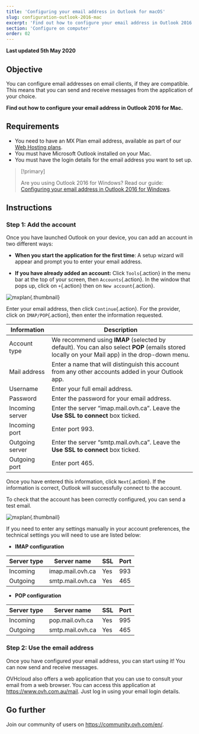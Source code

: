 ```yaml
---
title: 'Configuring your email address in Outlook for macOS'
slug: configuration-outlook-2016-mac
excerpt: 'Find out how to configure your email address in Outlook 2016 for macOS'
section: 'Configure on computer'
order: 02
---
```


**Last updated 5th May 2020**

## Objective

You can configure email addresses on email clients, if they are compatible. This means that you can send and receive messages from the application of your choice.

**Find out how to configure your email address in Outlook 2016 for Mac.**

## Requirements

- You need to have an MX Plan email address, available as part of our [Web Hosting plans](https://www.ovh.com.au/web-hosting/).
- You must have Microsoft Outlook installed on your Mac.
- You must have the login details for the email address you want to set up.

> [!primary]
>
> Are you using Outlook 2016 for Windows? Read our guide: [Configuring your email address in Outlook 2016 for Windows](../configuration-outlook-2016/).
>

## Instructions

### Step 1: Add the account

Once you have launched Outlook on your device, you can add an account in two different ways:

- **When you start the application for the first time**: A setup wizard will appear and prompt you to enter your email address.

- **If you have already added an account:** Click `Tools`{.action} in the menu bar at the top of your screen, then `Accounts`{.action}. In the window that pops up, click on `+`{.action} then on `New account`{.action}.

![mxplan](images/configuration-outlook-2016-mac-step1.png){.thumbnail}

Enter your email address, then click `Continue`{.action}. For the provider, click on `IMAP/POP`{.action}, then enter the information requested.

|Information|Description|
|---|---|
|Account type|We recommend using **IMAP** (selected by default). You can also select **POP** (emails stored locally on your Mail app) in the drop-down menu.|
|Mail address|Enter a name that will distinguish this account from any other accounts added in your Outlook app.|
|Username|Enter your full email address.|
|Password|Enter the password for your email address.|
|Incoming server|Enter the server “imap.mail.ovh.ca”. Leave the **Use SSL to connect** box ticked.|
|Incoming port|Enter port 993.|
|Outgoing server|Enter the server “smtp.mail.ovh.ca”. Leave the **Use SSL to connect** box ticked.|
|Outgoing port|Enter port 465.|

Once you have entered this information, click `Next`{.action}. If the information is correct, Outlook will successfully connect to the account.

To check that the account has been correctly configured, you can send a test email.

![mxplan](images/configuration-outlook-2016-mac-step2.png){.thumbnail}

If you need to enter any settings manually in your account preferences, the technical settings you will need to use are listed below:

- **IMAP configuration**

|Server type|Server name|SSL|Port|
|---|---|---|---|
|Incoming|imap.mail.ovh.ca|Yes|993|
|Outgoing|smtp.mail.ovh.ca|Yes|465|

- **POP configuration**

|Server type|Server name|SSL|Port|
|---|---|---|---|
|Incoming|pop.mail.ovh.ca|Yes|995|
|Outgoing|smtp.mail.ovh.ca|Yes|465|

### Step 2: Use the email address

Once you have configured your email address, you can start using it! You can now send and receive messages.

OVHcloud also offers a web application that you can use to consult your email from a web browser. You can access this application at <https://www.ovh.com.au/mail>. Just log in using your email login details.

## Go further

Join our community of users on <https://community.ovh.com/en/>.
